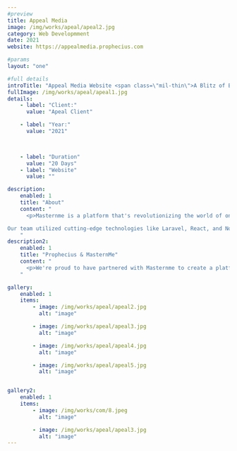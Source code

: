 ```yaml
---
#preview
title: Appeal Media
image: /img/works/apeal/apeal2.jpg
category: Web Developmment
date: 2021
website: https://appealmedia.prophecius.com

#params
layout: "one"

#full details
introTitle: "Appeal Media Website <span class=\"mil-thin\">A Blitz of Brilliance in 20 Days </span>"
fullImage: /img/works/apeal/apeal1.jpg
details:
    - label: "Client:"
      value: "Apeal Client"

    - label: "Year:"
      value: "2021"

      

    - label: "Duration"
      value: "20 Days"
    - label: "Website"
      value: ""

description:
    enabled: 1
    title: "About"
    content: "
      <p>Masternme is a platform that's revolutionizing the world of online education, and we're proud to have played a key role in bringing their vision to life. At Odaa Garaadoo, we were tasked with building a state-of-the-art learning management system that would enable students to access free and paid courses, book consultations with mentors and teachers, and much more.

Our team utilized cutting-edge technologies like Laravel, React, and Node.js to create a platform that's packed with features and functionality. From a robust wallet system to coupon support to mentor and coach consultations, Masternme's platform offers everything that students and educators need to excel in the world of online learning.</p>
    "
description2:
    enabled: 1
    title: "Prophecius & MasternMe"
    content: "
      <p>We're proud to have partnered with Masternme to create a platform that's intuitive, easy to use, and packed with innovative features. Whether you're a student looking to expand your knowledge or an educator seeking to connect with learners around the world, Masternme's platform is the perfect place to achieve your goals. And at Odaa Garaadoo, we're committed to continuing to push the boundaries of what's possible in the world of web development, app development, and digital marketing.</p>
    "

gallery: 
    enabled: 1
    items:
        - image: /img/works/apeal/apeal2.jpg
          alt: "image"

        - image: /img/works/apeal/apeal3.jpg
          alt: "image"

        - image: /img/works/apeal/apeal4.jpg
          alt: "image"

        - image: /img/works/apeal/apeal5.jpg
          alt: "image"


gallery2: 
    enabled: 1
    items:
        - image: /img/works/com/8.jpeg
          alt: "image"

        - image: /img/works/apeal/apeal3.jpg
          alt: "image"
---
```

